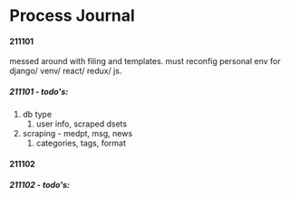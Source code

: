 # Process Journal

#### 211101
messed around with filing and templates.
must reconfig personal env for django/ venv/ react/ redux/ js.
##### 211101 - todo's: 
1. db type
   1. user info, scraped dsets
2. scraping - medpt, msg, news
   1. categories, tags, format

#### 211102

##### 211102 - todo's: 